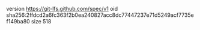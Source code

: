 version https://git-lfs.github.com/spec/v1
oid sha256:2ffdcd2a6fc363f2b0ea240827acc8dc77447237e71d5249acf7735ef149ba80
size 518
